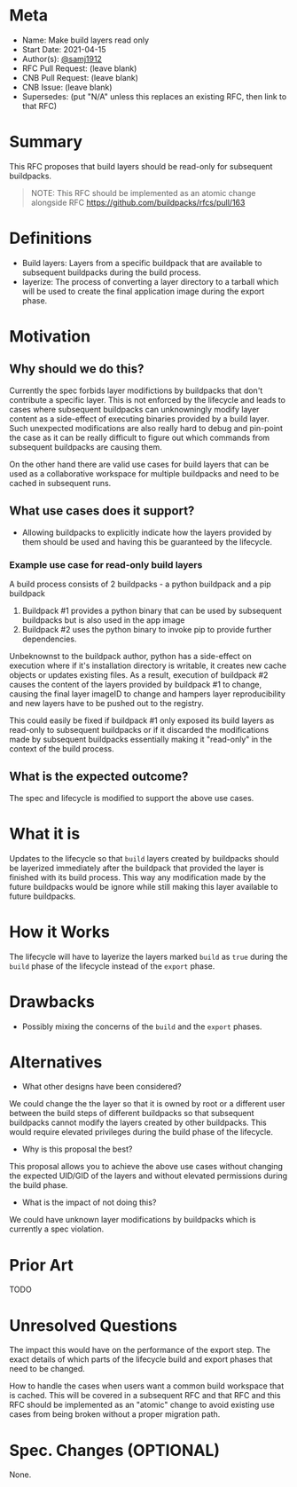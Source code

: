 # Meta
[meta]: #meta
- Name: Make build layers read only
- Start Date: 2021-04-15
- Author(s): [@samj1912](https://github.com/samj1912)
- RFC Pull Request: (leave blank)
- CNB Pull Request: (leave blank)
- CNB Issue: (leave blank)
- Supersedes: (put "N/A" unless this replaces an existing RFC, then link to that RFC)

# Summary
[summary]: #summary

This RFC proposes that build layers should be read-only for subsequent buildpacks.

> NOTE: This RFC should be implemented as an atomic change alongside RFC https://github.com/buildpacks/rfcs/pull/163

# Definitions
[definitions]: #definitions

- Build layers: Layers from a specific buildpack that are available to subsequent buildpacks during the build process.
- layerize: The process of converting a layer directory to a tarball which will be used to create the final application image during the export phase.

# Motivation
[motivation]: #motivation

## Why should we do this?

Currently the spec forbids layer modifictions by buildpacks that don't contribute a specific layer. This is not enforced by the lifecycle and leads to cases where subsequent buildpacks can unknowningly modify layer content as a side-effect of executing binaries provided by a build layer. Such unexpected modifications are also really hard to debug and pin-point the case as it can be really difficult to figure out which commands from subsequent buildpacks are causing them.

On the other hand there are valid use cases for build layers that can be used as a collaborative workspace for multiple buildpacks and need to be cached in subsequent runs.

## What use cases does it support?

- Allowing buildpacks to explicitly indicate how the layers provided by them should be used and having this be guaranteed by the lifecycle.

### Example use case for read-only build layers

A build process consists of 2 buildpacks - a python buildpack and a pip buildpack

1. Buildpack #1 provides a python binary that can be used by subsequent buildpacks but is also used in the app image
2. Buildpack #2 uses the python binary to invoke pip to provide further dependencies.

Unbeknownst to the buildpack author, python has a side-effect on execution where if it's installation directory is writable, it creates new cache objects or updates existing files. As a result, execution of buildpack #2 causes the content of the layers provided by buildpack #1 to change, causing the final layer imageID to change and hampers layer reproducibility and new layers have to be pushed out to the registry.

This could easily be fixed if buildpack #1 only exposed its build layers as read-only to subsequent buildpacks or if it discarded the modifications made by subsequent buildpacks essentially making it "read-only" in the context of the build process.

## What is the expected outcome?

The spec and lifecycle is modified to support the above use cases.

# What it is
[what-it-is]: #what-it-is

Updates to the lifecycle so that `build` layers created by buildpacks should be layerized immediately after the buildpack that provided the layer is finished with its build process. This way any modification made by the future buildpacks would be ignore while still making this layer available to future buildpacks.

# How it Works
[how-it-works]: #how-it-works

The lifecycle will have to layerize the layers marked `build` as `true` during the `build` phase of the lifecycle instead of the `export` phase.

# Drawbacks
[drawbacks]: #drawbacks

- Possibly mixing the concerns of the `build` and the `export` phases.

# Alternatives
[alternatives]: #alternatives

- What other designs have been considered?

We could change the the layer so that it is owned by root or a different user between the build steps of different buildpacks so that subsequent buildpacks cannot modify the layers created by other buildpacks. This would require elevated privileges during the build phase of the lifecycle.


- Why is this proposal the best?

This proposal allows you to achieve the above use cases without changing the expected UID/GID of the layers and without elevated permissions during the build phase.

- What is the impact of not doing this?

We could have unknown layer modifications by buildpacks which is currently a spec violation.

# Prior Art
[prior-art]: #prior-art

TODO

# Unresolved Questions
[unresolved-questions]: #unresolved-questions

The impact this would have on the performance of the export step. The exact details of which parts of the lifecycle build and export phases that need to be changed.

How to handle the cases when users want a common build workspace that is cached. This will be covered in a subsequent RFC and that RFC and this RFC should be implemented as an "atomic" change to avoid existing use cases from being broken without a proper migration path.

# Spec. Changes (OPTIONAL)
[spec-changes]: #spec-changes

None.